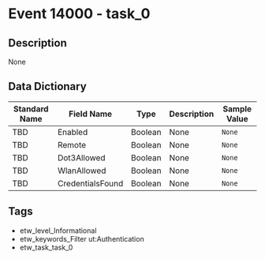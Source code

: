 # Event 14000 - task_0

## Description
None

## Data Dictionary
|Standard Name|Field Name|Type|Description|Sample Value|
|---|---|---|---|---|
|TBD|Enabled|Boolean|None|`None`|
|TBD|Remote|Boolean|None|`None`|
|TBD|Dot3Allowed|Boolean|None|`None`|
|TBD|WlanAllowed|Boolean|None|`None`|
|TBD|CredentialsFound|Boolean|None|`None`|

## Tags
* etw_level_Informational
* etw_keywords_Filter ut:Authentication
* etw_task_task_0